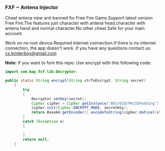 ### FXF ~ Antena Injector
Cheat antena view anti banned for Free Fire Game.Support latest version Free Fire.The features just character with antena head,character with antena hand and normal character.No other cheat.Safe for your main account.

Work on no root device.Required internet connection.If there is no internet connection, the app doesn't work.
if you have any questions contact us: cs.kinderboy@gmail.com

**Note:**
If you want to fork this repo:
Use encrypt with this following code:

``` java
import com.bay.fxf.lib.Decryptor;

public static String encrypt(String strToEncrypt, String secret) 
    {
        try
        {
            Decryptor.setKey(secret);
            Cipher cipher = Cipher.getInstance("AES/ECB/PKCS5Padding");
            cipher.init(Cipher.ENCRYPT_MODE, secretKey);
            return Base64.getEncoder().encodeToString(cipher.doFinal(strToEncrypt.getBytes("UTF-8")));
        } 
        catch (Exception e) 
        {

        }
        return null;
    }
```
